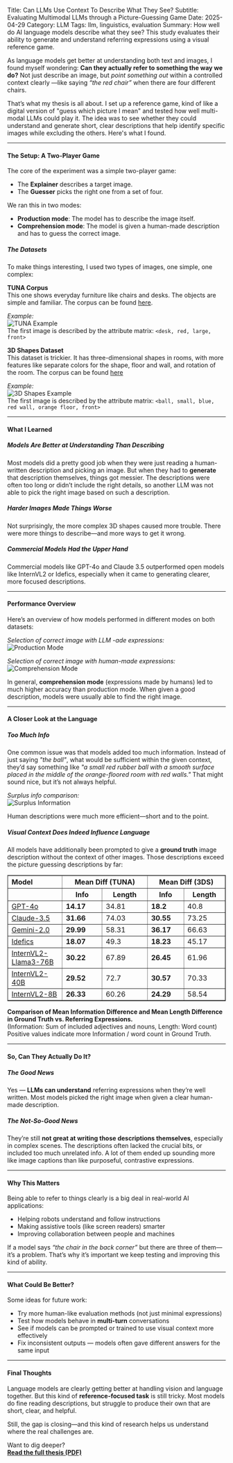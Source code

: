 Title: Can LLMs Use Context To Describe What They See? 
Subtitle: Evaluating Multimodal LLMs through a Picture-Guessing Game
Date: 2025-04-29
Category: LLM
Tags: llm, linguistics, evaluation
Summary: How well do AI language models describe what they see? This study evaluates their ability to generate and understand referring expressions using a visual reference game.


As language models get better at understanding both text and images, I found myself wondering: **Can they actually refer to something the way we do?** Not just describe an image, but *point something out* within a controlled context clearly —like saying *“the red chair”* when there are four different chairs.

That’s what my thesis is all about. I set up a reference game, kind of like a digital version of "guess which picture I mean" and tested how well multi-modal LLMs could play it. The idea was to see whether they could understand and generate short, clear descriptions that help identify specific images while excluding the others. Here's what I found.

---

#### The Setup: A Two-Player Game

The core of the experiment was a simple two-player game:

- The **Explainer** describes a target image.
- The **Guesser** picks the right one from a set of four.

We ran this in two modes:

- **Production mode**: The model has to describe the image itself.
- **Comprehension mode**: The model is given a human-made description and has to guess the correct image.

##### The Datasets

To make things interesting, I used two types of images, one simple, one complex:

**TUNA Corpus**  
This one shows everyday furniture like chairs and desks. The objects are simple and familiar. The corpus can be found [here](https://www.abdn.ac.uk/ncs/departments/computing-science/research/overview/projects/#faq3).

*Example:*  
![TUNA Example](images/tuna_ex.png)  
The first image is described by the attribute matrix: `<desk, red, large, front>`

**3D Shapes Dataset**  
This dataset is trickier. It has three-dimensional shapes in rooms, with more features like separate colors for the shape, floor and wall, and rotation of the room. The corpus can be found [here](https://github.com/google-deepmind/3d-shapes)

*Example:*  
![3D Shapes Example](images/3ds_ex.png)  
The first image is described by the attribute matrix: `<ball, small, blue, red wall, orange floor, front>`

---

#### What I Learned

##### Models Are Better at Understanding Than Describing

Most models did a pretty good job when they were just reading a human-written description and picking an image. But when they had to **generate** that description themselves, things got messier. The descriptions were often too long or didn’t include the right details, so another LLM was not able to pick the right image based on such a description.

##### Harder Images Made Things Worse

Not surprisingly, the more complex 3D shapes caused more trouble. There were more things to describe—and more ways to get it wrong.

##### Commercial Models Had the Upper Hand

Commercial models like GPT-4o and Claude 3.5 outperformed open models like InternVL2 or Idefics, especially when it came to generating clearer, more focused descriptions.

---

#### Performance Overview

Here’s an overview of how models performed in different modes on both datasets:

*Selection of correct image with LLM -ade expressions:*  
![Production Mode](images/completion_correct_ratio_all.png)

*Selection of correct image with human-made expressions:*  
![Comprehension Mode](images/completion_correct_ratio_all_programmatic.png)


In general, **comprehension mode** (expressions made by humans) led to much higher accuracy than production mode. When given a good description, models were usually able to find the right image.

---

#### A Closer Look at the Language

##### Too Much Info

One common issue was that models added too much information. Instead of just saying *"the ball"*, what would be sufficient within the given context, they’d say something like *"a small red rubber ball with a smooth surface placed in the middle of the orange-floored room with red walls."* That might sound nice, but it’s not always helpful.

*Surplus info comparison:*  
![Surplus Information](images/surplus_info_commercial.png)


Human descriptions were much more efficient—short and to the point.

##### Visual Context *Does* Indeed Influence Language

All models have additionally been prompted to give a **ground truth** image description without the context of other images. Those descriptions exceed the picture guessing descriptions by far:
<table border="1" cellpadding="8" cellspacing="0" style="border-collapse: collapse; text-align: left; width: 100%;">
  <thead>
    <tr>
      <th style="width: 25%;">Model</th>
      <th colspan="2" style="text-align: center;">Mean Diff (TUNA)</th>
      <th colspan="2" style="text-align: center;">Mean Diff (3DS)</th>
    </tr>
    <tr>
      <th></th>
      <th style="text-align: center;">Info</th>
      <th style="text-align: center;">Length</th>
      <th style="text-align: center;">Info</th>
      <th style="text-align: center;">Length</th>
    </tr>
  </thead>
  <tbody>
    <tr>
      <td><a href="https://arxiv.org/abs/2410.21276" target="_blank">GPT-4o</a></td>
      <td><strong>14.17</strong></td>
      <td>34.81</td>
      <td><strong>18.2</strong></td>
      <td>40.8</td>
    </tr>
    <tr>
      <td><a href="https://www.anthropic.com/news/claude-3-5-sonnet" target="_blank">Claude-3.5</a></td>
      <td><strong>31.66</strong></td>
      <td>74.03</td>
      <td><strong>30.55</strong></td>
      <td>73.25</td>
    </tr>
    <tr>
      <td><a href="https://ai.google.dev/gemini-api/docs/models/experimental-models" target="_blank">Gemini-2.0</a></td>
      <td><strong>29.99</strong></td>
      <td>58.31</td>
      <td><strong>36.17</strong></td>
      <td>66.63</td>
    </tr>
    <tr>
      <td><a href="https://arxiv.org/abs/2306.16527" target="_blank">Idefics</a></td>
      <td><strong>18.07</strong></td>
      <td>49.3</td>
      <td><strong>18.23</strong></td>
      <td>45.17</td>
    </tr>
    <tr>
      <td><a href="https://arxiv.org/abs/2412.05271" target="_blank">InternVL2-Llama3-76B</a></td>
      <td><strong>30.22</strong></td>
      <td>67.89</td>
      <td><strong>26.45</strong></td>
      <td>61.96</td>
    </tr>
    <tr>
      <td><a href="https://arxiv.org/abs/2412.05271" target="_blank">InternVL2-40B</a></td>
      <td><strong>29.52</strong></td>
      <td>72.7</td>
      <td><strong>30.57</strong></td>
      <td>70.33</td>
    </tr>
    <tr>
      <td><a href="https://arxiv.org/abs/2412.05271" target="_blank">InternVL2-8B</a></td>
      <td><strong>26.33</strong></td>
      <td>60.26</td>
      <td><strong>24.29</strong></td>
      <td>58.54</td>
    </tr>
  </tbody>
</table>

<p style="margin-top: 8px; text-align: left; max-width: 800px;">
  <strong>Comparison of Mean Information Difference and Mean Length Difference in Ground Truth vs. Referring Expressions.</strong><br>
  (Information: Sum of included adjectives and nouns, Length: Word count) Positive values indicate more Information / word count in Ground Truth.
</p>

---

#### So, Can They Actually Do It?

##### The Good News

Yes — **LLMs can understand** referring expressions when they’re well written. Most models picked the right image when given a clear human-made description.

##### The Not-So-Good News

They’re still **not great at writing those descriptions themselves**, especially in complex scenes. The descriptions often lacked the crucial bits, or included too much unrelated info. A lot of them ended up sounding more like image captions than like purposeful, contrastive expressions.

---

#### Why This Matters

Being able to refer to things clearly is a big deal in real-world AI applications:

- Helping robots understand and follow instructions
- Making assistive tools (like screen readers) smarter
- Improving collaboration between people and machines

If a model says *“the chair in the back corner”* but there are three of them—it’s a problem. That’s why it’s important we keep testing and improving this kind of ability.

---

#### What Could Be Better?

Some ideas for future work:

- Try more human-like evaluation methods (not just minimal expressions)
- Test how models behave in **multi-turn** conversations
- See if models can be prompted or trained to use visual context more effectively
- Fix inconsistent outputs — models often gave different answers for the same input

---

#### Final Thoughts

Language models are clearly getting better at handling vision and language together. But this kind of **reference-focused task** is still tricky. Most models do fine reading descriptions, but struggle to produce their own that are short, clear, and helpful.

Still, the gap is closing—and this kind of research helps us understand where the real challenges are.

Want to dig deeper?  
**[Read the full thesis (PDF)](https://drive.google.com/file/d/1cqocdQEf3c_h90fOwwvgsSTZ18eBanKJ/view?usp=sharing)**